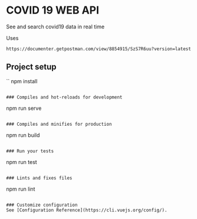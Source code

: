 # COVID 19 WEB API

See and search covid19 data in real time

Uses

``
https://documenter.getpostman.com/view/8854915/SzS7R6uu?version=latest
``

## Project setup
``
npm install
```

### Compiles and hot-reloads for development
```
npm run serve
```

### Compiles and minifies for production
```
npm run build
```

### Run your tests
```
npm run test
```

### Lints and fixes files
```
npm run lint
```

### Customize configuration
See [Configuration Reference](https://cli.vuejs.org/config/).
